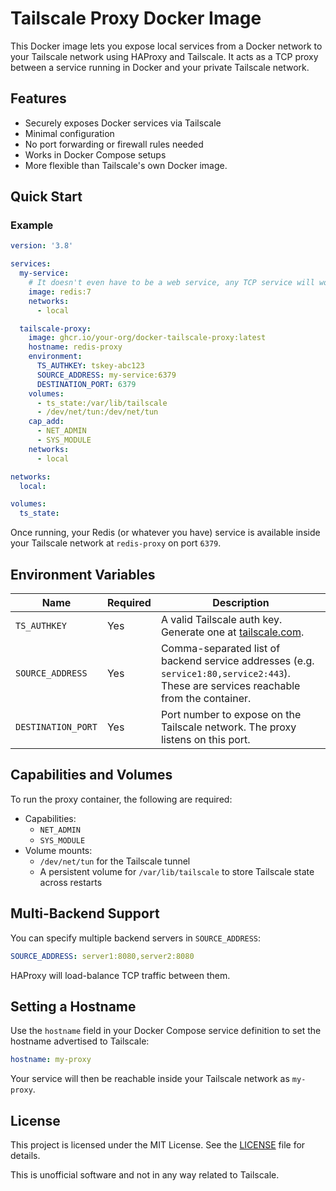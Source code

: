 # Tailscale Proxy Docker Image

This Docker image lets you expose local services from a Docker network to your Tailscale network using HAProxy and Tailscale. It acts as a TCP proxy between a service running in Docker and your private Tailscale network.

## Features

* Securely exposes Docker services via Tailscale
* Minimal configuration
* No port forwarding or firewall rules needed
* Works in Docker Compose setups
* More flexible than Tailscale's own Docker image.

## Quick Start

### Example

```yaml
version: '3.8'

services:
  my-service:
    # It doesn't even have to be a web service, any TCP service will work :)
    image: redis:7 
    networks:
      - local

  tailscale-proxy:
    image: ghcr.io/your-org/docker-tailscale-proxy:latest
    hostname: redis-proxy
    environment:
      TS_AUTHKEY: tskey-abc123
      SOURCE_ADDRESS: my-service:6379
      DESTINATION_PORT: 6379
    volumes:
      - ts_state:/var/lib/tailscale
      - /dev/net/tun:/dev/net/tun
    cap_add:
      - NET_ADMIN
      - SYS_MODULE
    networks:
      - local

networks:
  local:

volumes:
  ts_state:
```

Once running, your Redis (or whatever you have) service is available inside your Tailscale network at `redis-proxy` on port `6379`.

## Environment Variables

| Name               | Required | Description                                                                                                                           |
| ------------------ | -------- | ------------------------------------------------------------------------------------------------------------------------------------- |
| `TS_AUTHKEY`       | Yes      | A valid Tailscale auth key. Generate one at [tailscale.com](https://login.tailscale.com/admin/settings/authkeys).                     |
| `SOURCE_ADDRESS`   | Yes      | Comma-separated list of backend service addresses (e.g. `service1:80,service2:443`). These are services reachable from the container. |
| `DESTINATION_PORT` | Yes      | Port number to expose on the Tailscale network. The proxy listens on this port.                                                       |

## Capabilities and Volumes

To run the proxy container, the following are required:

* Capabilities:
  * `NET_ADMIN`
  * `SYS_MODULE`
* Volume mounts:
  * `/dev/net/tun` for the Tailscale tunnel
  * A persistent volume for `/var/lib/tailscale` to store Tailscale state across restarts

## Multi-Backend Support

You can specify multiple backend servers in `SOURCE_ADDRESS`:

```yaml
SOURCE_ADDRESS: server1:8080,server2:8080
```

HAProxy will load-balance TCP traffic between them.

## Setting a Hostname

Use the `hostname` field in your Docker Compose service definition to set the hostname advertised to Tailscale:

```yaml
hostname: my-proxy
```

Your service will then be reachable inside your Tailscale network as `my-proxy`.

## License

This project is licensed under the MIT License. See the [LICENSE](LICENSE) file for details.

This is unofficial software and not in any way related to Tailscale.
